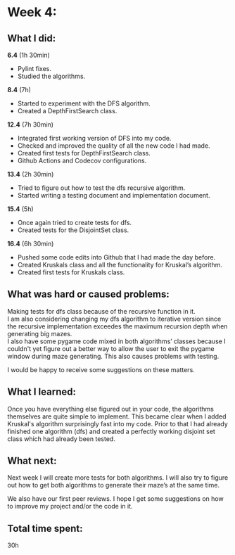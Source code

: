 # Week 4:

## What I did:
**6.4** (1h 30min)    
- Pylint fixes. 
- Studied the algorithms.

**8.4** (7h)    
- Started to experiment with the DFS algorithm.
- Created a DepthFirstSearch class. 

**12.4** (7h 30min)   
- Integrated first working version of DFS into my code. 
- Checked and improved the quality of all the new code I had made. 
- Created first tests for DepthFirstSearch class. 
- Github Actions and Codecov configurations.

**13.4** (2h 30min)   
- Tried to figure out how to test the dfs recursive algorithm. 
- Started writing a testing document and implementation document.

**15.4** (5h)   
- Once again tried to create tests for dfs. 
- Created tests for the DisjointSet class.

**16.4** (6h 30min)   
- Pushed some code edits into Github that I had made the day before. 
- Created Kruskals class and all the functionality for Kruskal’s algorithm.
- Created first tests for Kruskals class.

## What was hard or caused problems:
Making tests for dfs class because of the recursive function in it.     
I am also considering changing my dfs algorithm to iterative version since the recursive implementation exceedes the maximum recursion depth when generating big mazes.     
I also have some pygame code mixed in both algorithms’ classes because I couldn't yet figure out a better way to allow the user to exit the pygame window during maze generating. This also causes problems with testing.

I would be happy to receive some suggestions on these matters.

## What I learned:
Once you have everything else figured out in your code, the algorithms themselves are quite simple to implement. This became clear when I added Kruskal's algorithm surprisingly fast into my code. Prior to that I had already finished one algorithm (dfs) and created a perfectly working disjoint set class which had already been tested.

## What next:
Next week I will create more tests for both algorithms. I will also try to figure out how to get both algorithms to generate their maze’s at the same time.

We also have our first peer reviews. I hope I get some suggestions on how to improve my project and/or the code in it.

## Total time spent:
30h
